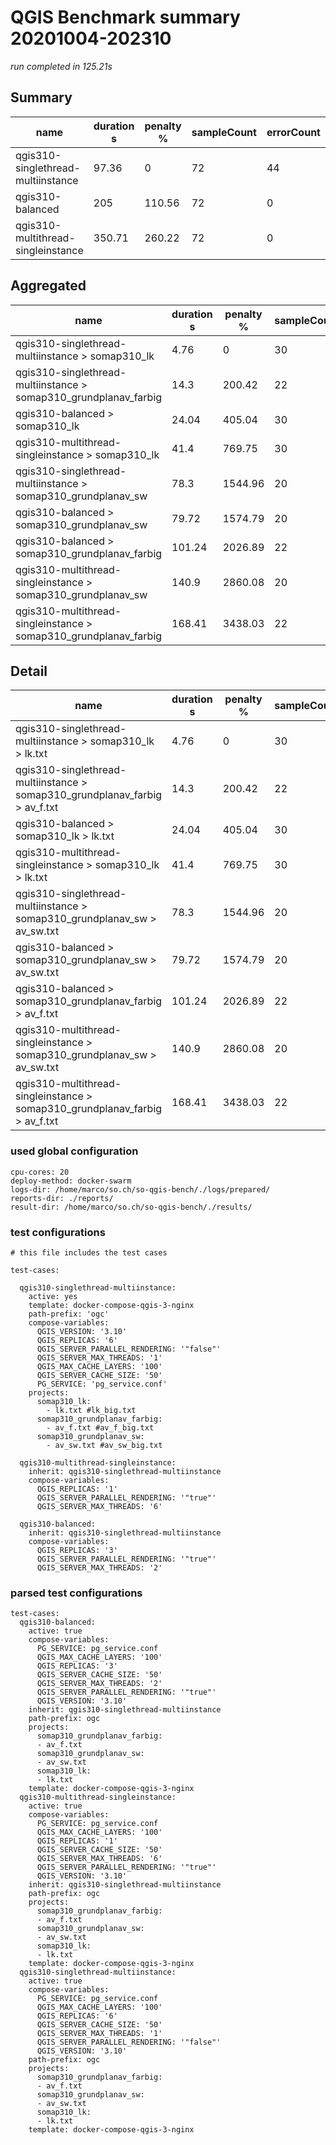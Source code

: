 # QGIS Benchmark summary 20201004-202310

_run completed in 125.21s_

## Summary
| name                               |   duration s |   penalty % |   sampleCount |   errorCount |   errorPct |
|------------------------------------|--------------|-------------|---------------|--------------|------------|
| qgis310-singlethread-multiinstance |        97.36 |        0    |            72 |           44 |      61.11 |
| qgis310-balanced                   |       205    |      110.56 |            72 |            0 |       0    |
| qgis310-multithread-singleinstance |       350.71 |      260.22 |            72 |            0 |       0    |

## Aggregated
| name                                                             |   duration s |   penalty % |   sampleCount |   errorCount |   errorPct |
|------------------------------------------------------------------|--------------|-------------|---------------|--------------|------------|
| qgis310-singlethread-multiinstance > somap310_lk                 |         4.76 |        0    |            30 |           26 |      86.67 |
| qgis310-singlethread-multiinstance > somap310_grundplanav_farbig |        14.3  |      200.42 |            22 |           18 |      81.82 |
| qgis310-balanced > somap310_lk                                   |        24.04 |      405.04 |            30 |            0 |       0    |
| qgis310-multithread-singleinstance > somap310_lk                 |        41.4  |      769.75 |            30 |            0 |       0    |
| qgis310-singlethread-multiinstance > somap310_grundplanav_sw     |        78.3  |     1544.96 |            20 |            0 |       0    |
| qgis310-balanced > somap310_grundplanav_sw                       |        79.72 |     1574.79 |            20 |            0 |       0    |
| qgis310-balanced > somap310_grundplanav_farbig                   |       101.24 |     2026.89 |            22 |            0 |       0    |
| qgis310-multithread-singleinstance > somap310_grundplanav_sw     |       140.9  |     2860.08 |            20 |            0 |       0    |
| qgis310-multithread-singleinstance > somap310_grundplanav_farbig |       168.41 |     3438.03 |            22 |            0 |       0    |

## Detail
| name                                                                        |   duration s |   penalty % |   sampleCount |   errorCount |   errorPct |   meanResTime |   medianResTime |   minResTime |   maxResTime |   pct1ResTime |   pct2ResTime |   pct3ResTime |   throughput |   receivedKBytesPerSec |   sentKBytesPerSec | dashboard                                                                                                                                                      |
|-----------------------------------------------------------------------------|--------------|-------------|---------------|--------------|------------|---------------|-----------------|--------------|--------------|---------------|---------------|---------------|--------------|------------------------|--------------------|----------------------------------------------------------------------------------------------------------------------------------------------------------------|
| qgis310-singlethread-multiinstance > somap310_lk > lk.txt                   |         4.76 |        0    |            30 |           26 |    86.6667 |       158.6   |             6   |            4 |         1124 |        1050.6 |       1107.5  |          1124 |     25.2738  |                 87.94  |          10.3103   | [JMeter dashboard](../results/compare-deployment/20201004-202310/qgis310-singlethread-multiinstance/somap310_lk/lk.txt/dashboard/index.html)                   |
| qgis310-singlethread-multiinstance > somap310_grundplanav_farbig > av_f.txt |        14.3  |      200.42 |            22 |           18 |    81.8182 |       649.864 |             6   |            3 |         3720 |        3599.2 |       3710.25 |          3720 |      5.91398 |                120.529 |           2.52016  | [JMeter dashboard](../results/compare-deployment/20201004-202310/qgis310-singlethread-multiinstance/somap310_grundplanav_farbig/av_f.txt/dashboard/index.html) |
| qgis310-balanced > somap310_lk > lk.txt                                     |        24.04 |      405.04 |            30 |            0 |     0      |       801.267 |           825.5 |          550 |         1054 |         996.8 |       1047.95 |          1054 |     16.3755  |                443.873 |           6.68028  | [JMeter dashboard](../results/compare-deployment/20201004-202310/qgis310-balanced/somap310_lk/lk.txt/dashboard/index.html)                                     |
| qgis310-multithread-singleinstance > somap310_lk > lk.txt                   |        41.4  |      769.75 |            30 |            0 |     0      |      1379.9   |          1447   |          919 |         1561 |        1550.8 |       1558.8  |          1561 |      9.72447 |                263.59  |           3.96703  | [JMeter dashboard](../results/compare-deployment/20201004-202310/qgis310-multithread-singleinstance/somap310_lk/lk.txt/dashboard/index.html)                   |
| qgis310-singlethread-multiinstance > somap310_grundplanav_sw > av_sw.txt    |        78.3  |     1544.96 |            20 |            0 |     0      |      3915.2   |          3922.5 |         2672 |         6015 |        5387.4 |       5987.7  |          6015 |      2.96428 |                922.328 |           1.24129  | [JMeter dashboard](../results/compare-deployment/20201004-202310/qgis310-singlethread-multiinstance/somap310_grundplanav_sw/av_sw.txt/dashboard/index.html)    |
| qgis310-balanced > somap310_grundplanav_sw > av_sw.txt                      |        79.72 |     1574.79 |            20 |            0 |     0      |      3985.8   |          4221   |         2375 |         5466 |        5381.1 |       5461.85 |          5466 |      3.26584 |               1016.16  |           1.36757  | [JMeter dashboard](../results/compare-deployment/20201004-202310/qgis310-balanced/somap310_grundplanav_sw/av_sw.txt/dashboard/index.html)                      |
| qgis310-balanced > somap310_grundplanav_farbig > av_f.txt                   |       101.24 |     2026.89 |            22 |            0 |     0      |      4601.64  |          4745   |         2660 |         6094 |        6042.5 |       6087.85 |          6094 |      2.8527  |                371.967 |           1.21564  | [JMeter dashboard](../results/compare-deployment/20201004-202310/qgis310-balanced/somap310_grundplanav_farbig/av_f.txt/dashboard/index.html)                   |
| qgis310-multithread-singleinstance > somap310_grundplanav_sw > av_sw.txt    |       140.9  |     2860.08 |            20 |            0 |     0      |      7044.8   |          6233.5 |         3527 |        11922 |       11282.7 |      11890.6  |         11922 |      1.57916 |                491.349 |           0.661271 | [JMeter dashboard](../results/compare-deployment/20201004-202310/qgis310-multithread-singleinstance/somap310_grundplanav_sw/av_sw.txt/dashboard/index.html)    |
| qgis310-multithread-singleinstance > somap310_grundplanav_farbig > av_f.txt |       168.41 |     3438.03 |            22 |            0 |     0      |      7654.77  |          8010   |         2715 |        11530 |       11327.9 |      11506.3  |         11530 |      1.62063 |                211.316 |           0.690608 | [JMeter dashboard](../results/compare-deployment/20201004-202310/qgis310-multithread-singleinstance/somap310_grundplanav_farbig/av_f.txt/dashboard/index.html) |

### used global configuration

```
cpu-cores: 20
deploy-method: docker-swarm
logs-dir: /home/marco/so.ch/so-qgis-bench/./logs/prepared/
reports-dir: ./reports/
result-dir: /home/marco/so.ch/so-qgis-bench/./results/

```
### test configurations

```
# this file includes the test cases

test-cases:

  qgis310-singlethread-multiinstance:
    active: yes
    template: docker-compose-qgis-3-nginx
    path-prefix: 'ogc'
    compose-variables:
      QGIS_VERSION: '3.10'
      QGIS_REPLICAS: '6'
      QGIS_SERVER_PARALLEL_RENDERING: '"false"'
      QGIS_SERVER_MAX_THREADS: '1'
      QGIS_MAX_CACHE_LAYERS: '100'
      QGIS_SERVER_CACHE_SIZE: '50'
      PG_SERVICE: 'pg_service.conf'
    projects:
      somap310_lk:
        - lk.txt #lk_big.txt
      somap310_grundplanav_farbig:
        - av_f.txt #av_f_big.txt
      somap310_grundplanav_sw:
        - av_sw.txt #av_sw_big.txt

  qgis310-multithread-singleinstance:
    inherit: qgis310-singlethread-multiinstance
    compose-variables:
      QGIS_REPLICAS: '1'
      QGIS_SERVER_PARALLEL_RENDERING: '"true"'
      QGIS_SERVER_MAX_THREADS: '6'

  qgis310-balanced:
    inherit: qgis310-singlethread-multiinstance
    compose-variables:
      QGIS_REPLICAS: '3'
      QGIS_SERVER_PARALLEL_RENDERING: '"true"'
      QGIS_SERVER_MAX_THREADS: '2'

```
### parsed test configurations

```
test-cases:
  qgis310-balanced:
    active: true
    compose-variables:
      PG_SERVICE: pg_service.conf
      QGIS_MAX_CACHE_LAYERS: '100'
      QGIS_REPLICAS: '3'
      QGIS_SERVER_CACHE_SIZE: '50'
      QGIS_SERVER_MAX_THREADS: '2'
      QGIS_SERVER_PARALLEL_RENDERING: '"true"'
      QGIS_VERSION: '3.10'
    inherit: qgis310-singlethread-multiinstance
    path-prefix: ogc
    projects:
      somap310_grundplanav_farbig:
      - av_f.txt
      somap310_grundplanav_sw:
      - av_sw.txt
      somap310_lk:
      - lk.txt
    template: docker-compose-qgis-3-nginx
  qgis310-multithread-singleinstance:
    active: true
    compose-variables:
      PG_SERVICE: pg_service.conf
      QGIS_MAX_CACHE_LAYERS: '100'
      QGIS_REPLICAS: '1'
      QGIS_SERVER_CACHE_SIZE: '50'
      QGIS_SERVER_MAX_THREADS: '6'
      QGIS_SERVER_PARALLEL_RENDERING: '"true"'
      QGIS_VERSION: '3.10'
    inherit: qgis310-singlethread-multiinstance
    path-prefix: ogc
    projects:
      somap310_grundplanav_farbig:
      - av_f.txt
      somap310_grundplanav_sw:
      - av_sw.txt
      somap310_lk:
      - lk.txt
    template: docker-compose-qgis-3-nginx
  qgis310-singlethread-multiinstance:
    active: true
    compose-variables:
      PG_SERVICE: pg_service.conf
      QGIS_MAX_CACHE_LAYERS: '100'
      QGIS_REPLICAS: '6'
      QGIS_SERVER_CACHE_SIZE: '50'
      QGIS_SERVER_MAX_THREADS: '1'
      QGIS_SERVER_PARALLEL_RENDERING: '"false"'
      QGIS_VERSION: '3.10'
    path-prefix: ogc
    projects:
      somap310_grundplanav_farbig:
      - av_f.txt
      somap310_grundplanav_sw:
      - av_sw.txt
      somap310_lk:
      - lk.txt
    template: docker-compose-qgis-3-nginx

```
